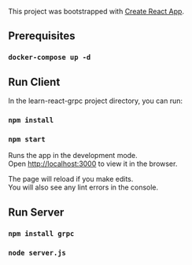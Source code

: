 This project was bootstrapped with [Create React App](https://github.com/facebook/create-react-app).

## Prerequisites
### `docker-compose up -d`

## Run Client

In the learn-react-grpc project directory, you can run:

### `npm install`

### `npm start`

Runs the app in the development mode.<br>
Open [http://localhost:3000](http://localhost:3000) to view it in the browser.

The page will reload if you make edits.<br>
You will also see any lint errors in the console.

## Run Server
### `npm install grpc`
### `node server.js`